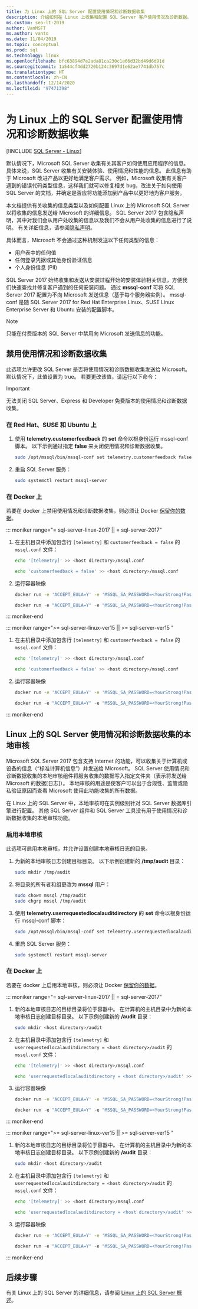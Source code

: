 ```yaml
---
title: 为 Linux 上的 SQL Server 配置使用情况和诊断数据收集
description: 介绍如何在 Linux 上收集和配置 SQL Server 客户使用情况及诊断数据。
ms.custom: seo-lt-2019
author: VanMSFT
ms.author: vanto
ms.date: 11/04/2019
ms.topic: conceptual
ms.prod: sql
ms.technology: linux
ms.openlocfilehash: bfc63894d7e2ada81ca230c1a66d32bd49d6d91d
ms.sourcegitcommit: 1a544cf4dd2720b124c3697d1e62ae7741db757c
ms.translationtype: HT
ms.contentlocale: zh-CN
ms.lasthandoff: 12/14/2020
ms.locfileid: "97471398"
---
```

# <a name="configure-usage--diagnostic-data-collection-for-sql-server-on-linux"></a>为 Linux 上的 SQL Server 配置使用情况和诊断数据收集

[!INCLUDE [SQL Server - Linux](../includes/applies-to-version/sql-linux.md)]

默认情况下，Microsoft SQL Server 收集有关其客户如何使用应用程序的信息。 具体来说，SQL Server 收集有关安装体验、使用情况和性能的信息。 此信息有助于 Microsoft 改进产品以更好地满足客户需求。 例如，Microsoft 收集有关客户遇到的错误代码类型信息，这样我们就可以修复相关 bug，改进关于如何使用 SQL Server 的文档，并确定是否应将功能添加到产品中以更好地为客户服务。

本文档提供有关收集的信息类型以及如何配置 Linux 上的 Microsoft SQL Server 以将收集的信息发送给 Microsoft 的详细信息。 SQL Server 2017 包含隐私声明，其中对我们会从用户处收集的信息以及我们不会从用户处收集的信息进行了说明。 有关详细信息，请参阅[隐私声明](../sql-server/sql-server-privacy.md)。

具体而言，Microsoft 不会通过这种机制发送以下任何类型的信息：

- 用户表中的任何值
- 任何登录凭据或其他身份验证信息
- 个人身份信息 (PII)

SQL Server 2017 始终收集和发送从安装过程开始的安装体验相关信息，方便我们快速查找并修复客户遇到的任何安装问题。 通过 **mssql-conf** 可将 SQL Server 2017 配置为不向 Microsoft 发送信息（基于每个服务器实例）。 mssql-conf 是随 SQL Server 2017 for Red Hat Enterprise Linux、SUSE Linux Enterprise Server 和 Ubuntu 安装的配置脚本。

> [!NOTE]
> 只能在付费版本的 SQL Server 中禁用向 Microsoft 发送信息的功能。

## <a name="disable-usage-and-diagnostic-data-collection"></a>禁用使用情况和诊断数据收集

此选项允许更改 SQL Server 是否将使用情况和诊断数据收集发送给 Microsoft。 默认情况下，此值设置为 true。 若要更改该值，请运行以下命令：

> [!IMPORTANT]
> 无法关闭 SQL Server、Express 和 Developer 免费版本的使用情况和诊断数据收集。

### <a name="on-red-hat-suse-and-ubuntu"></a>在 Red Hat、SUSE 和 Ubuntu 上

1. 使用 **telemetry.customerfeedback** 的 **set** 命令以根身份运行 mssql-conf 脚本。 以下示例通过指定 **false** 来关闭使用情况和诊断数据收集。

   ```bash
   sudo /opt/mssql/bin/mssql-conf set telemetry.customerfeedback false
   ```

1. 重启 SQL Server 服务：

   ```bash
   sudo systemctl restart mssql-server
   ```
   
### <a name="on-docker"></a>在 Docker 上
若要在 docker 上禁用使用情况和诊断数据收集，则必须让 Docker [保留你的数据](./sql-server-linux-docker-container-deployment.md)。 

<!--SQL Server 2017 on Linux -->
::: moniker range="= sql-server-linux-2017 || = sql-server-2017"

1. 在主机目录中添加包含行 `[telemetry]` 和 `customerfeedback = false` 的 `mssql.conf` 文件：
 
   ```bash
   echo '[telemetry]' >> <host directory>/mssql.conf
   ```

   ```bash
   echo 'customerfeedback = false' >> <host directory>/mssql.conf
   ```

2. 运行容器映像

   ```bash
   docker run -e 'ACCEPT_EULA=Y' -e 'MSSQL_SA_PASSWORD=<YourStrong!Passw0rd>' -p 1433:1433 -v <host directory>:/var/opt/mssql -d mcr.microsoft.com/mssql/server:2017-latest
   ```

   ```PowerShell
   docker run -e "ACCEPT_EULA=Y" -e "MSSQL_SA_PASSWORD=<YourStrong!Passw0rd>" -p 1433:1433 -v <host directory>:/var/opt/mssql -d mcr.microsoft.com/mssql/server:2017-latest
   ```

::: moniker-end
<!--SQL Server 2019 on Linux-->
::: moniker range=">= sql-server-linux-ver15 || >= sql-server-ver15 "

1. 在主机目录中添加包含行 `[telemetry]` 和 `customerfeedback = false` 的 `mssql.conf` 文件：

   ```bash
   echo '[telemetry]' >> <host directory>/mssql.conf
   ```

   ```bash
   echo 'customerfeedback = false' >> <host directory>/mssql.conf
   ```

2. 运行容器映像

   ```bash
   docker run -e 'ACCEPT_EULA=Y' -e 'MSSQL_SA_PASSWORD=<YourStrong!Passw0rd>' -p 1433:1433 -v <host directory>:/var/opt/mssql -d mcr.microsoft.com/mssql/server:2019-GA-ubuntu-16.04
   ```

   ```PowerShell
   docker run -e "ACCEPT_EULA=Y" -e "MSSQL_SA_PASSWORD=<YourStrong!Passw0rd>" -p 1433:1433 -v <host directory>:/var/opt/mssql -d mcr.microsoft.com/mssql/server:2019-GA-ubuntu-16.04
   ```

::: moniker-end

## <a name="local-audit-for-sql-server-on-linux-usage-and-diagnostic-data-collection"></a>Linux 上的 SQL Server 使用情况和诊断数据收集的本地审核

Microsoft SQL Server 2017 包含支持 Internet 的功能，可以收集关于计算机或设备的信息（“标准计算机信息”）并发送给 Microsoft。 SQL Server 使用情况和诊断数据收集的本地审核组件将服务收集的数据写入指定文件夹（表示将发送给 Microsoft 的数据[日志]）。 本地审核的用途是使客户可以出于合规性、监管或隐私验证原因而查看 Microsoft 使用此功能收集的所有数据。

在 Linux 上的 SQL Server 中，本地审核可在实例级别针对 SQL Server 数据库引擎进行配置。 其他 SQL Server 组件和 SQL Server 工具没有用于使用情况和诊断数据收集的本地审核功能。

### <a name="enable-local-audit"></a>启用本地审核

此选项可启用本地审核，并允许设置创建本地审核日志的目录。

1. 为新的本地审核日志创建目标目录。 以下示例创建新的 **/tmp/audit** 目录：

   ```bash
   sudo mkdir /tmp/audit
   ```

2. 将目录的所有者和组更改为 **mssql** 用户：

   ```bash
   sudo chown mssql /tmp/audit
   sudo chgrp mssql /tmp/audit
   ```

3. 使用 **telemetry.userrequestedlocalauditdirectory** 的 **set** 命令以根身份运行 mssql-conf 脚本：

   ```bash
   sudo /opt/mssql/bin/mssql-conf set telemetry.userrequestedlocalauditdirectory /tmp/audit
   ```

4. 重启 SQL Server 服务：

   ```bash
   sudo systemctl restart mssql-server
   ```
   
### <a name="on-docker"></a>在 Docker 上
若要在 docker 上启用本地审核，则必须让 Docker [保留你的数据](./sql-server-linux-docker-container-deployment.md)。 

<!--SQL Server 2017 on Linux -->
::: moniker range="= sql-server-linux-2017 || = sql-server-2017"

1. 新的本地审核日志的目标目录将位于容器中。 在计算机的主机目录中为新的本地审核日志创建目标目录。 以下示例创建新的 **/audit** 目录：

   ```bash
   sudo mkdir <host directory>/audit
   ```

1. 在主机目录中添加包含行 `[telemetry]` 和 `userrequestedlocalauditdirectory = <host directory>/audit` 的 `mssql.conf` 文件：
 
   ```bash
   echo '[telemetry]' >> <host directory>/mssql.conf
   ```

   ```bash
   echo 'userrequestedlocalauditdirectory = <host directory>/audit' >> <host directory>/mssql.conf
   ```

1. 运行容器映像

   ```bash
   docker run -e 'ACCEPT_EULA=Y' -e 'MSSQL_SA_PASSWORD=<YourStrong!Passw0rd>' -p 1433:1433 -v <host directory>:/var/opt/mssql -d mcr.microsoft.com/mssql/server:2017-latest
   ```

   ```PowerShell
   docker run -e "ACCEPT_EULA=Y" -e "MSSQL_SA_PASSWORD=<YourStrong!Passw0rd>" -p 1433:1433 -v <host directory>:/var/opt/mssql -d mcr.microsoft.com/mssql/server:2017-latest
   ```

::: moniker-end
<!--SQL Server 2019 on Linux-->
::: moniker range=">= sql-server-linux-ver15 || >= sql-server-ver15 "

1. 新的本地审核日志的目标目录将位于容器中。 在计算机的主机目录中为新的本地审核日志创建目标目录。 以下示例创建新的 **/audit** 目录：

   ```bash
   sudo mkdir <host directory>/audit
   ```

1. 在主机目录中添加包含行 `[telemetry]` 和 `userrequestedlocalauditdirectory = <host directory>/audit` 的 `mssql.conf` 文件：
 
   ```bash
   echo '[telemetry]' >> <host directory>/mssql.conf
   ```

   ```bash
   echo 'userrequestedlocalauditdirectory = <host directory>/audit' >> <host directory>/mssql.conf
   ```

1. 运行容器映像

   ```bash
   docker run -e 'ACCEPT_EULA=Y' -e 'MSSQL_SA_PASSWORD=<YourStrong!Passw0rd>' -p 1433:1433 -v <host directory>:/var/opt/mssql -d mcr.microsoft.com/mssql/server:2019-GA-ubuntu-16.04
   ```

   ```PowerShell
   docker run -e "ACCEPT_EULA=Y" -e "MSSQL_SA_PASSWORD=<YourStrong!Passw0rd>" -p 1433:1433 -v <host directory>:/var/opt/mssql -d mcr.microsoft.com/mssql/server:2019-GA-ubuntu-16.04
   ```

::: moniker-end

## <a name="next-steps"></a>后续步骤

有关 Linux 上的 SQL Server 的详细信息，请参阅 [Linux 上的 SQL Server 概述](sql-server-linux-overview.md)。